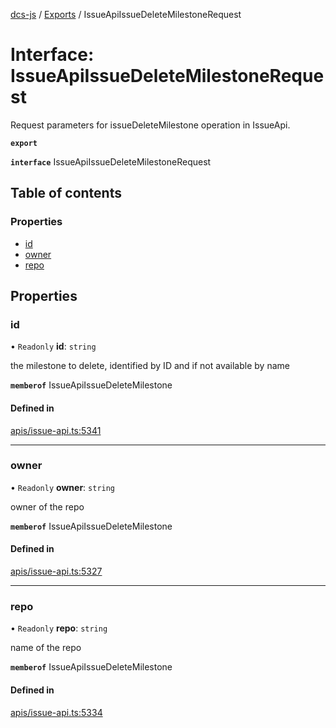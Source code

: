 [dcs-js](../README.md) / [Exports](../modules.md) / IssueApiIssueDeleteMilestoneRequest

# Interface: IssueApiIssueDeleteMilestoneRequest

Request parameters for issueDeleteMilestone operation in IssueApi.

**`export`**

**`interface`** IssueApiIssueDeleteMilestoneRequest

## Table of contents

### Properties

- [id](IssueApiIssueDeleteMilestoneRequest.md#id)
- [owner](IssueApiIssueDeleteMilestoneRequest.md#owner)
- [repo](IssueApiIssueDeleteMilestoneRequest.md#repo)

## Properties

### <a id="id" name="id"></a> id

• `Readonly` **id**: `string`

the milestone to delete, identified by ID and if not available by name

**`memberof`** IssueApiIssueDeleteMilestone

#### Defined in

[apis/issue-api.ts:5341](https://github.com/unfoldingWord/dcs-js/blob/b29eb7a/apis/issue-api.ts#L5341)

___

### <a id="owner" name="owner"></a> owner

• `Readonly` **owner**: `string`

owner of the repo

**`memberof`** IssueApiIssueDeleteMilestone

#### Defined in

[apis/issue-api.ts:5327](https://github.com/unfoldingWord/dcs-js/blob/b29eb7a/apis/issue-api.ts#L5327)

___

### <a id="repo" name="repo"></a> repo

• `Readonly` **repo**: `string`

name of the repo

**`memberof`** IssueApiIssueDeleteMilestone

#### Defined in

[apis/issue-api.ts:5334](https://github.com/unfoldingWord/dcs-js/blob/b29eb7a/apis/issue-api.ts#L5334)
